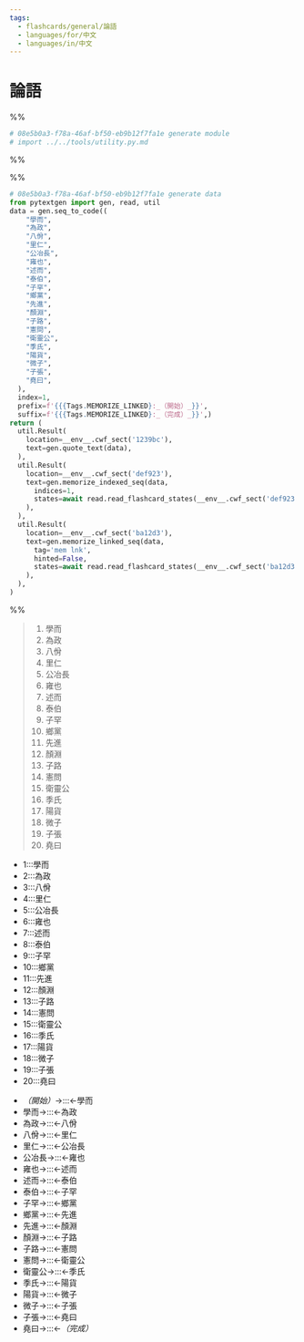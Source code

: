 ```yaml
---
tags:
  - flashcards/general/論語
  - languages/for/中文
  - languages/in/中文
---
```


# 論語

%%

```Python
# 08e5b0a3-f78a-46af-bf50-eb9b12f7fa1e generate module
# import ../../tools/utility.py.md
```

%%

%%

```Python
# 08e5b0a3-f78a-46af-bf50-eb9b12f7fa1e generate data
from pytextgen import gen, read, util
data = gen.seq_to_code((
    "學而",
    "為政",
    "八佾",
    "里仁",
    "公冶長",
    "雍也",
    "述而",
    "泰伯",
    "子罕",
    "鄉黨",
    "先進",
    "顏淵",
    "子路",
    "憲問",
    "衛靈公",
    "季氏",
    "陽貨",
    "微子",
    "子張",
    "堯曰",
  ),
  index=1,
  prefix=f'{{{Tags.MEMORIZE_LINKED}:_（開始）_}}',
  suffix=f'{{{Tags.MEMORIZE_LINKED}:_（完成）_}}',)
return (
  util.Result(
    location=__env__.cwf_sect('1239bc'),
    text=gen.quote_text(data),
  ),
  util.Result(
    location=__env__.cwf_sect('def923'),
    text=gen.memorize_indexed_seq(data,
      indices=1,
      states=await read.read_flashcard_states(__env__.cwf_sect('def923')),
    ),
  ),
  util.Result(
    location=__env__.cwf_sect('ba12d3'),
    text=gen.memorize_linked_seq(data,
      tag='mem lnk',
      hinted=False,
      states=await read.read_flashcard_states(__env__.cwf_sect('ba12d3')),
    ),
  ),
)
```

%%

<!--08e5b0a3-f78a-46af-bf50-eb9b12f7fa1e generate section="1239bc"--><!-- The following content is generated at 2023-02-28T01:10:10.078654+08:00. Any edits will be overridden! -->

> 1. 學而
> 2. 為政
> 3. 八佾
> 4. 里仁
> 5. 公冶長
> 6. 雍也
> 7. 述而
> 8. 泰伯
> 9. 子罕
> 10. 鄉黨
> 11. 先進
> 12. 顏淵
> 13. 子路
> 14. 憲問
> 15. 衛靈公
> 16. 季氏
> 17. 陽貨
> 18. 微子
> 19. 子張
> 20. 堯曰

<!--/08e5b0a3-f78a-46af-bf50-eb9b12f7fa1e-->

<!--08e5b0a3-f78a-46af-bf50-eb9b12f7fa1e generate section="def923"--><!-- The following content is generated at 2024-01-04T20:17:52.933707+08:00. Any edits will be overridden! -->

- 1:::學而 <!--SR:!2025-03-23,548,310!2024-03-02,275,330-->
- 2:::為政 <!--SR:!2024-02-25,270,330!2024-03-01,274,330-->
- 3:::八佾 <!--SR:!2024-08-03,316,250!2024-08-15,374,290-->
- 4:::里仁 <!--SR:!2025-02-16,520,310!2024-04-30,324,330-->
- 5:::公冶長 <!--SR:!2025-09-01,639,317!2024-10-14,338,257-->
- 6:::雍也 <!--SR:!2024-07-18,324,278!2024-11-30,435,298-->
- 7:::述而 <!--SR:!2024-01-24,27,190!2025-01-31,455,298-->
- 8:::泰伯 <!--SR:!2024-04-25,272,277!2024-04-01,300,337-->
- 9:::子罕 <!--SR:!2024-02-12,31,218!2024-06-03,213,238-->
- 10:::鄉黨 <!--SR:!2024-06-28,311,277!2026-01-04,779,337-->
- 11:::先進 <!--SR:!2024-12-26,379,257!2024-02-05,213,277-->
- 12:::顏淵 <!--SR:!2024-05-03,326,337!2024-01-28,231,317-->
- 13:::子路 <!--SR:!2024-07-29,318,250!2024-03-11,235,270-->
- 14:::憲問 <!--SR:!2024-12-04,425,298!2024-02-17,214,258-->
- 15:::衛靈公 <!--SR:!2024-07-23,208,278!2025-08-04,640,318-->
- 16:::季氏 <!--SR:!2024-01-22,11,150!2024-01-23,21,178-->
- 17:::陽貨 <!--SR:!2024-02-17,85,198!2024-05-04,274,278-->
- 18:::微子 <!--SR:!2024-01-26,38,157!2024-02-16,54,237-->
- 19:::子張 <!--SR:!2024-03-23,135,230!2024-03-19,186,270-->
- 20:::堯曰 <!--SR:!2024-12-26,447,297!2026-03-04,831,337-->

<!--/08e5b0a3-f78a-46af-bf50-eb9b12f7fa1e-->

<!--08e5b0a3-f78a-46af-bf50-eb9b12f7fa1e generate section="ba12d3"--><!-- The following content is generated at 2024-01-04T20:17:52.910705+08:00. Any edits will be overridden! -->

- _（開始）_→:::←學而 <!--SR:!2025-04-03,566,330!2024-02-20,266,330-->
- 學而→:::←為政 <!--SR:!2024-05-15,249,290!2024-02-19,265,330-->
- 為政→:::←八佾 <!--SR:!2025-06-18,542,270!2024-03-17,66,230-->
- 八佾→:::←里仁 <!--SR:!2024-10-05,386,297!2024-07-11,251,257-->
- 里仁→:::←公冶長 <!--SR:!2024-05-02,272,278!2025-01-21,445,318-->
- 公冶長→:::←雍也 <!--SR:!2024-07-19,325,277!2024-05-22,285,277-->
- 雍也→:::←述而 <!--SR:!2024-03-08,147,257!2024-04-26,142,190-->
- 述而→:::←泰伯 <!--SR:!2024-10-09,420,297!2024-04-30,272,277-->
- 泰伯→:::←子罕 <!--SR:!2025-02-23,443,258!2024-02-10,141,258-->
- 子罕→:::←鄉黨 <!--SR:!2024-02-09,22,177!2024-01-22,3,138-->
- 鄉黨→:::←先進 <!--SR:!2025-02-24,479,298!2024-02-05,88,278-->
- 先進→:::←顏淵 <!--SR:!2025-10-06,697,318!2024-02-10,78,238-->
- 顏淵→:::←子路 <!--SR:!2024-06-25,310,277!2024-07-06,312,297-->
- 子路→:::←憲問 <!--SR:!2024-02-28,138,258!2024-01-25,77,238-->
- 憲問→:::←衛靈公 <!--SR:!2024-03-23,196,277!2024-02-05,149,237-->
- 衛靈公→:::←季氏 <!--SR:!2025-01-14,417,258!2024-11-17,311,218-->
- 季氏→:::←陽貨 <!--SR:!2024-03-15,208,257!2024-01-28,194,257-->
- 陽貨→:::←微子 <!--SR:!2025-03-04,448,258!2024-02-17,33,218-->
- 微子→:::←子張 <!--SR:!2024-04-27,271,277!2024-03-28,106,297-->
- 子張→:::←堯曰 <!--SR:!2024-04-10,93,230!2024-08-21,292,250-->
- 堯曰→:::←_（完成）_ <!--SR:!2024-05-01,325,330!2024-06-10,328,290-->

<!--/08e5b0a3-f78a-46af-bf50-eb9b12f7fa1e-->
